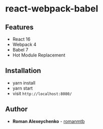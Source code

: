 # react-webpack-babel

## Features

* React 16
* Webpack 4
* Babel 7
* Hot Module Replacement

## Installation

* yarn install
* yarn start
* visit `http://localhost:8080/`

## Author

* **Roman Alexeychenko** - [romanmtb](https://github.com/romanmtb)
